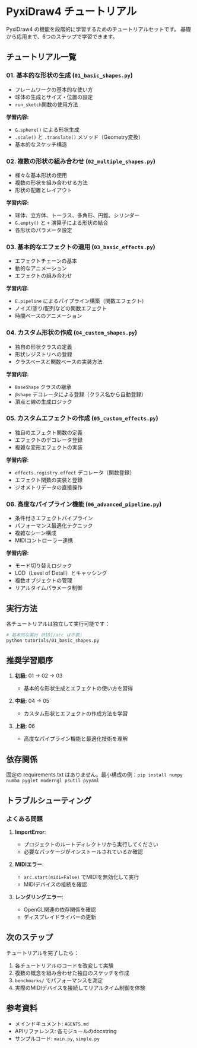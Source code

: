 # PyxiDraw4 チュートリアル

PyxiDraw4 の機能を段階的に学習するためのチュートリアルセットです。
基礎から応用まで、6つのステップで学習できます。

## チュートリアル一覧

### 01. 基本的な形状の生成 (`01_basic_shapes.py`)
- フレームワークの基本的な使い方
- 球体の生成とサイズ・位置の設定
- `run_sketch`関数の使用方法

**学習内容:**
- `G.sphere()` による形状生成
- `.scale()` と `.translate()` メソッド（Geometry変換）
- 基本的なスケッチ構造

### 02. 複数の形状の組み合わせ (`02_multiple_shapes.py`)
- 様々な基本形状の使用
- 複数の形状を組み合わせる方法
- 形状の配置とレイアウト

**学習内容:**
- 球体、立方体、トーラス、多角形、円錐、シリンダー
- `G.empty()` と `+` 演算子による形状の結合
- 各形状のパラメータ設定

### 03. 基本的なエフェクトの適用 (`03_basic_effects.py`)
- エフェクトチェーンの基本
- 動的なアニメーション
- エフェクトの組み合わせ

**学習内容:**
- `E.pipeline` によるパイプライン構築（関数エフェクト）
- ノイズ/塗り/配列などの関数エフェクト
- 時間ベースのアニメーション

### 04. カスタム形状の作成 (`04_custom_shapes.py`)
- 独自の形状クラスの定義
- 形状レジストリへの登録
- クラスベースと関数ベースの実装方法

**学習内容:**
- `BaseShape` クラスの継承
- `@shape` デコレータによる登録（クラス名から自動登録）
- 頂点と線の生成ロジック

### 05. カスタムエフェクトの作成 (`05_custom_effects.py`)
- 独自のエフェクト関数の定義
- エフェクトのデコレータ登録
- 複雑な変形エフェクトの実装

**学習内容:**
- `effects.registry.effect` デコレータ（関数登録）
- エフェクト関数の実装と登録
- ジオメトリデータの直接操作

### 06. 高度なパイプライン機能 (`06_advanced_pipeline.py`)
- 条件付きエフェクトパイプライン
- パフォーマンス最適化テクニック
- 複雑なシーン構成
- MIDIコントローラー連携

**学習内容:**
- モード切り替えロジック
- LOD（Level of Detail）とキャッシング
- 複数オブジェクトの管理
- リアルタイムパラメータ制御

## 実行方法

各チュートリアルは独立して実行可能です：

```bash
# 基本的な実行（MIDI/arc は不要）
python tutorials/01_basic_shapes.py
```

## 推奨学習順序

1. **初級**: 01 → 02 → 03
   - 基本的な形状生成とエフェクトの使い方を習得

2. **中級**: 04 → 05
   - カスタム形状とエフェクトの作成方法を学習

3. **上級**: 06
   - 高度なパイプライン機能と最適化技術を理解

## 依存関係

固定の requirements.txt はありません。最小構成の例：`pip install numpy numba pyglet moderngl psutil pyyaml`

## トラブルシューティング

### よくある問題

1. **ImportError**: 
   - プロジェクトのルートディレクトリから実行してください
   - 必要なパッケージがインストールされているか確認

2. **MIDIエラー**:
   - `arc.start(midi=False)` でMIDIを無効化して実行
   - MIDIデバイスの接続を確認

3. **レンダリングエラー**:
   - OpenGL関連の依存関係を確認
   - ディスプレイドライバーの更新

## 次のステップ

チュートリアルを完了したら：

1. 各チュートリアルのコードを改変して実験
2. 複数の概念を組み合わせた独自のスケッチを作成
3. `benchmarks/` でパフォーマンスを測定
4. 実際のMIDIデバイスを接続してリアルタイム制御を体験

## 参考資料

- メインドキュメント: `AGENTS.md`
- APIリファレンス: 各モジュールのdocstring
- サンプルコード: `main.py`, `simple.py`
